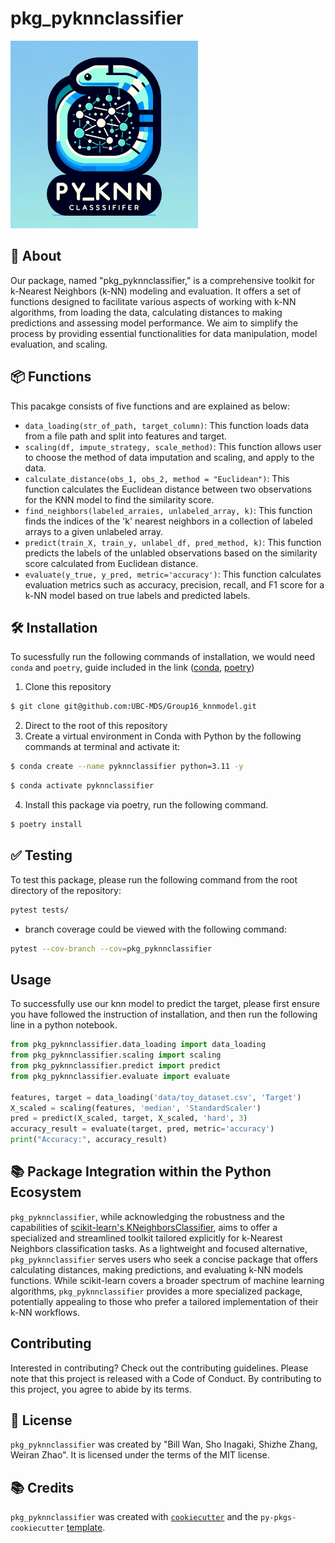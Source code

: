 # pkg_pyknnclassifier

<img src="img/logo.png" width="300" alt="pkg_pyknnclassifier logo">

## 📄 About
Our package, named "pkg_pyknnclassifier," is a comprehensive toolkit for k-Nearest Neighbors (k-NN) modeling and evaluation. It offers a set of functions designed to facilitate various aspects of working with k-NN algorithms, from loading the data, calculating distances to making predictions and assessing model performance. We aim to simplify the process by providing essential functionalities for data manipulation, model evaluation, and scaling.

## 📦 Functions
This pacakge consists of five functions and are explained as below:
- `data_loading(str_of_path, target_column)`: This function loads data from a file path and split into features and target.
- `scaling(df, impute_strategy, scale_method)`: This function allows user to choose the method of data imputation and scaling, and apply to the data.
- `calculate_distance(obs_1, obs_2, method = "Euclidean")`: This function calculates the Euclidean distance between two observations for the KNN model to find the similarity score.
- `find_neighbors(labeled_arraies, unlabeled_array, k)`: This function finds the indices of the 'k' nearest neighbors in a collection of labeled arrays to a given unlabeled array. 
- `predict(train_X, train_y, unlabel_df, pred_method, k)`: This function predicts the labels of the unlabled observations based on the similarity score calculated from Euclidean distance.
- `evaluate(y_true, y_pred, metric='accuracy')`: This function calculates evaluation metrics such as accuracy, precision, recall, and F1 score for a k-NN model based on true labels and predicted labels.


## 🛠️ Installation
To sucessfully run the following commands of installation, we would need `conda` and `poetry`, guide included in the link ([conda](https://docs.conda.io/projects/miniconda/en/latest/), [poetry](https://python-poetry.org/docs/))

1. Clone this repository
``` bash
$ git clone git@github.com:UBC-MDS/Group16_knnmodel.git
```
2. Direct to the root of this repository
3. Create a  virtual environment in Conda with Python by the following commands at terminal and activate it:
```bash
$ conda create --name pyknnclassifier python=3.11 -y
```
```bash
$ conda activate pyknnclassifier
```
4. Install this package via poetry, run the following command. 
```bash
$ poetry install
```

## ✅ Testing
To test this package, please run the following command from the root directory of the repository:
```bash
pytest tests/
```
- branch coverage could be viewed with the following command:
```bash
pytest --cov-branch --cov=pkg_pyknnclassifier
```

## Usage
To successfully use our knn model to predict the target, please first ensure you have followed the instruction of installation, and then run the following line in a python notebook.
```python
from pkg_pyknnclassifier.data_loading import data_loading
from pkg_pyknnclassifier.scaling import scaling
from pkg_pyknnclassifier.predict import predict
from pkg_pyknnclassifier.evaluate import evaluate

features, target = data_loading('data/toy_dataset.csv', 'Target')
X_scaled = scaling(features, 'median', 'StandardScaler')
pred = predict(X_scaled, target, X_scaled, 'hard', 3)
accuracy_result = evaluate(target, pred, metric='accuracy')
print("Accuracy:", accuracy_result)
```

## 📚 Package Integration within the Python Ecosystem
`pkg_pyknnclassifier`, while acknowledging the robustness and the capabilities of [scikit-learn's KNeighborsClassifier](https://scikit-learn.org/stable/modules/generated/sklearn.neighbors.KNeighborsClassifier.html), aims to offer a specialized and streamlined toolkit tailored explicitly for k-Nearest Neighbors classification tasks. As a lightweight and focused alternative, `pkg_pyknnclassifier` serves users who seek a concise package that offers calculating distances, making predictions, and evaluating k-NN models functions. While scikit-learn covers a broader spectrum of machine learning algorithms, `pkg_pyknnclassifier` provides a more specialized package, potentially appealing to those who prefer a tailored implementation of their k-NN workflows. 

## Contributing

Interested in contributing? Check out the contributing guidelines. Please note that this project is released with a Code of Conduct. By contributing to this project, you agree to abide by its terms.

## 📜 License

`pkg_pyknnclassifier` was created by "Bill Wan, Sho Inagaki, Shizhe Zhang, Weiran Zhao". It is licensed under the terms of the MIT license.

## 📚 Credits

`pkg_pyknnclassifier` was created with [`cookiecutter`](https://cookiecutter.readthedocs.io/en/latest/) and the `py-pkgs-cookiecutter` [template](https://github.com/py-pkgs/py-pkgs-cookiecutter).
